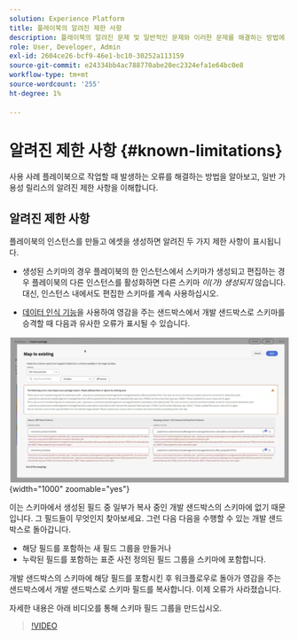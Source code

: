 ```yaml
---
solution: Experience Platform
title: 플레이북의 알려진 제한 사항
description: 플레이북의 알려진 문제 및 일반적인 문제와 이러한 문제를 해결하는 방법에 대해 자세히 알아보십시오
role: User, Developer, Admin
exl-id: 2604ce26-bcf9-46e1-bc10-30252a113159
source-git-commit: e24334bb4ac788770abe20ec2324efa1e64bc0e8
workflow-type: tm+mt
source-wordcount: '255'
ht-degree: 1%

---
```



# 알려진 제한 사항 {#known-limitations}

사용 사례 플레이북으로 작업할 때 발생하는 오류를 해결하는 방법을 알아보고, 일반 가용성 릴리스의 알려진 제한 사항을 이해합니다.

## 알려진 제한 사항

플레이북의 인스턴스를 만들고 에셋을 생성하면 알려진 두 가지 제한 사항이 표시됩니다.

* 생성된 스키마의 경우 플레이북의 한 인스턴스에서 스키마가 생성되고 편집하는 경우 플레이북의 다른 인스턴스를 활성화하면 다른 스키마 *이(가) 생성되지* 않습니다. 대신, 인스턴스 내에서도 편집한 스키마를 계속 사용하십시오.

* [데이터 인식 기능](/help/use-case-playbooks/playbooks/data-awareness.md)을 사용하여 영감을 주는 샌드박스에서 개발 샌드박스로 스키마를 승격할 때 다음과 유사한 오류가 표시될 수 있습니다.

![스키마 매핑 워크플로에 오류가 표시됩니다.](/help/use-case-playbooks/assets/playbooks/troubleshooting/schema-errors.png){width="1000" zoomable="yes"}

이는 스키마에서 생성된 필드 중 일부가 복사 중인 개발 샌드박스의 스키마에 없기 때문입니다. 그 필드들이 무엇인지 찾아보세요. 그런 다음 다음을 수행할 수 있는 개발 샌드박스로 돌아갑니다.

* 해당 필드를 포함하는 새 필드 그룹을 만들거나
* 누락된 필드를 포함하는 표준 사전 정의된 필드 그룹을 스키마에 포함합니다.

개발 샌드박스의 스키마에 해당 필드를 포함시킨 후 워크플로우로 돌아가 영감을 주는 샌드박스에서 개발 샌드박스로 스키마 필드를 복사합니다. 이제 오류가 사라졌습니다.

자세한 내용은 아래 비디오를 통해 스키마 필드 그룹을 만드십시오.

>[!VIDEO](https://video.tv.adobe.com/v/3413604/?learn=on&captions=kor)
